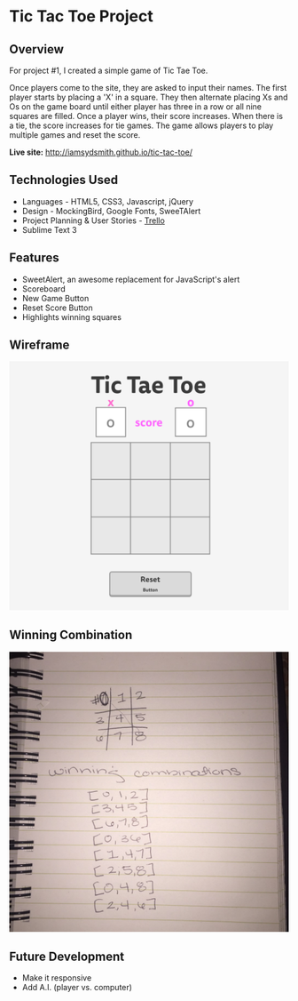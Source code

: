 # Tic Tac Toe Project
## Overview

For project #1, I created a simple game of Tic Tae Toe.

Once players come to the site, they are asked to input their names. The first player starts by placing a 'X' in a square. They then alternate placing Xs and Os on the game board until either player has three in a row or all nine squares are filled. Once a player wins, their score increases. When there is a tie, the score increases for tie games. The game allows players to play multiple games and reset the score.

**Live site:** <http://iamsydsmith.github.io/tic-tac-toe/>

## Technologies Used

  * Languages - HTML5, CSS3, Javascript, jQuery
  * Design - MockingBird, Google Fonts, SweeTAlert
  * Project Planning & User Stories - [Trello](https://trello.com/b/DAYM9Byr/wdi-project-1-tictactoe)
  * Sublime Text 3


## Features

  * SweetAlert, an awesome replacement for JavaScript's alert
  * Scoreboard
  * New Game Button
  * Reset Score Button
  * Highlights winning squares


## Wireframe

![Wireframe](https://github.com/iamsydsmith/tic-tac-toe/blob/gh-pages/img/Tic_Tae_Toe_-_wireframe.png)

## Winning Combination

![Winning Combination](https://github.com/iamsydsmith/tic-tac-toe/blob/gh-pages/img/photo.jpg)

## Future Development


  * Make it responsive
  * Add A.I. (player vs. computer)

